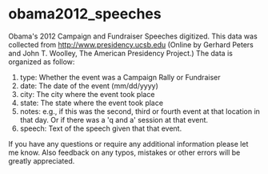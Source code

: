 # obama2012_speeches
Obama's 2012 Campaign and Fundraiser Speeches digitized.
This data was collected from http://www.presidency.ucsb.edu (Online by Gerhard Peters and John T. Woolley, The American Presidency Project.)
The data is organized as follow:
1. type: Whether the event was a Campaign Rally or Fundraiser
2. date: The date of the event (mm/dd/yyyy)
3. city: The city where the event took place
4. state: The state where the event took place
5. notes: e.g., if this was the second, third or fourth event at that location in that day. Or if there was a 'q and a' session at that event.
6. speech: Text of the speech given that that event. 

If you have any questions or require any additional information please let me know. Also feedback on any typos, mistakes or other errors will be greatly appreciated.  
